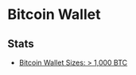 # Bitcoin Wallet

## Stats

- [Bitcoin Wallet Sizes: > 1,000 BTC](https://lookintobitcoin.com/charts/wallets-greater-than-1000-btc/)
